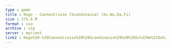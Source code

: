 ```yaml
---
type : game
title : Hugo - CannonCruise (Scandinavia) (Sv,No,Da,Fi)
size : 275.6 M
format : iso
archive : zip
server : myrient
link2 : Hugo%20-%20CannonCruise%20%28Scandinavia%29%20%28Sv%2CNo%2CDa%2CFi%29
---
```

